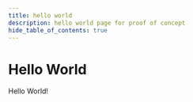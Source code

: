 ```yaml
---
title: hello world
description: hello world page for proof of concept
hide_table_of_contents: true
---
```


# Hello World

Hello World!
